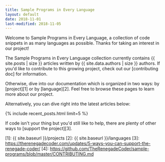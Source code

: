 ```yaml
---
title: Sample Programs in Every Language
layout: default
date: 2018-11-01
last-modified: 2018-11-05
---
```


Welcome to Sample Programs in Every Language, a collection of code snippets
in as many languages as possible. Thanks for taking an interest in our project!

The Sample Programs in Every Language collection currently contains
{{ site.posts | size }} articles written by {{ site.data.authors | size }}
authors. If you'd like to contribute to this growing project, check out
our [contributing doc] for information.

Otherwise, dive into our documentation which is organized in two ways:
by [project][1] or by [language][2]. Feel free to browse these pages to learn
more about our project.

Alternatively, you can dive right into the latest articles below:

{% include recent_posts.html limit=5 %}

If code isn't your thing but you'd still like to help, there are
plenty of other ways to [support the project][3].

[1]: {{ site.baseurl }}/projects
[2]: {{ site.baseurl }}/languages
[3]: https://therenegadecoder.com/updates/5-ways-you-can-support-the-renegade-coder/
[4]: https://github.com/TheRenegadeCoder/sample-programs/blob/master/CONTRIBUTING.md
